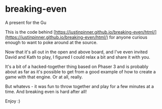 # breaking-even
A present for the Gu

This is the code behind [https://justinpinner.github.io/breaking-even/html/](https://justinpinner.github.io/breaking-even/html/)
for anyone curious enough to want to poke around at the source.

Now that it's all out in the open and above board, and I've even invited David and Kath to play, I figured I could relax 
a bit and share it with you.

It's a bit of a hacked-together thing based on Phaser 3 and is probably about as far as it's possible to
get from a good example of how to create a game with that engine. Or at all, really.

But whatevs - it was fun to throw together and play for a few minutes at a time. And breaking even is hard after all!

Enjoy :)
